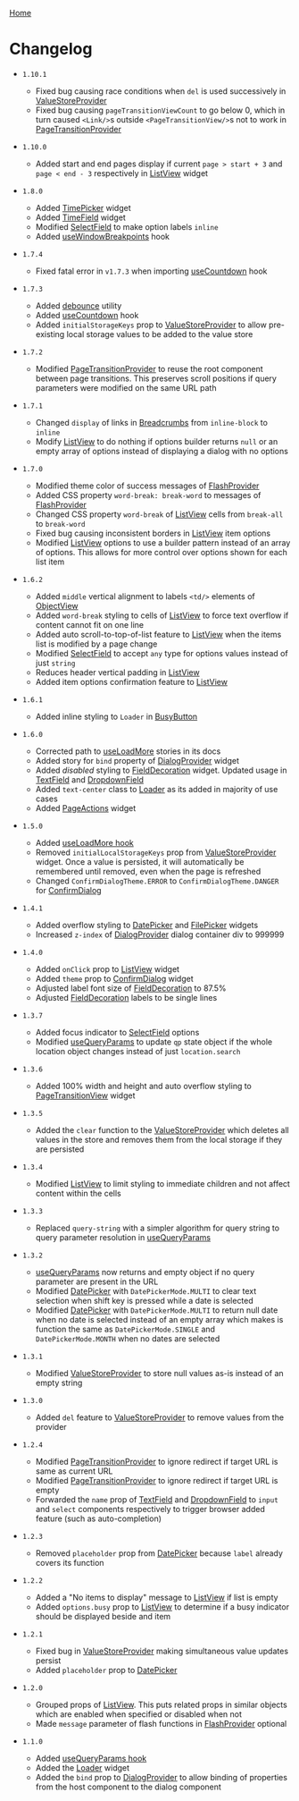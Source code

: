 [Home](README.md)

# Changelog

-   `1.10.1`

    -   Fixed bug causing race conditions when `del` is used successively in
        [ValueStoreProvider](docs/value-store-provider.md)
    -   Fixed bug causing `pageTransitionViewCount` to go below 0, which in turn caused `<Link/>`s
        outside `<PageTransitionView/>`s not to work in
        [PageTransitionProvider](docs/page-transition-provider.md)

-   `1.10.0`

    -   Added start and end pages display if current `page > start + 3` and `page < end - 3` respectively
        in [ListView](docs/list-view.md) widget

-   `1.8.0`

    -   Added [TimePicker](docs/time-picker.md) widget
    -   Added [TimeField](docs/time-field.md) widget
    -   Modified [SelectField](src/form/select-field/usage.md) to make option labels `inline`
    -   Added [useWindowBreakpoints](docs/use-window-breakpoints.md) hook

-   `1.7.4`

    -   Fixed fatal error in `v1.7.3` when importing [useCountdown](docs/use-countdown.md) hook

-   `1.7.3`

    -   Added [debounce](docs/debounce.md) utility
    -   Added [useCountdown](docs/use-countdown.md) hook
    -   Added `initialStorageKeys` prop to [ValueStoreProvider](docs/value-store-provider.md) to
        allow pre-existing local storage values to be added to the value store

-   `1.7.2`

    -   Modified [PageTransitionProvider](docs/page-transition-provider.md) to reuse the root
        component between page transitions. This preserves scroll positions if query parameters
        were modified on the same URL path

-   `1.7.1`

    -   Changed `display` of links in [Breadcrumbs](docs/breadcrumbs.md) from `inline-block` to
        `inline`
    -   Modify [ListView](docs/list-view.md) to do nothing if options builder returns `null` or an
        empty array of options instead of displaying a dialog with no options

-   `1.7.0`

    -   Modified theme color of success messages of [FlashProvider](docs/flash-provider.md)
    -   Added CSS property `word-break: break-word` to messages of
        [FlashProvider](docs/flash-provider.md)
    -   Changed CSS property `word-break` of [ListView](docs/list-view.md) cells from `break-all`
        to `break-word`
    -   Fixed bug causing inconsistent borders in [ListView](docs/list-view.md) item options
    -   Modified [ListView](docs/list-view.md) options to use a builder pattern instead of an array
        of options. This allows for more control over options shown for each list item

-   `1.6.2`

    -   Added `middle` vertical alignment to labels `<td/>` elements of
        [ObjectView](docs/object-view.md)
    -   Added `word-break` styling to cells of [ListView](docs/list-view.md) to force text overflow
        if content cannot fit on one line
    -   Added auto scroll-to-top-of-list feature to [ListView](docs/list-view.md) when the items
        list is modified by a page change
    -   Modified [SelectField](src/form/select-field/usage.md) to accept `any` type for options values
        instead of just `string`
    -   Reduces header vertical padding in [ListView](docs/list-view.md)
    -   Added item options confirmation feature to [ListView](docs/list-view.md)

-   `1.6.1`

    -   Added inline styling to `Loader` in [BusyButton](docs/busy-button.md)

-   `1.6.0`

    -   Corrected path to [useLoadMore](docs/use-load-more.md) stories in its docs
    -   Added story for `bind` property of [DialogProvider](docs/api-reference/dialog-provider.md) widget
    -   Added _disabled_ styling to [FieldDecoration](src/form/field-decoration/usage.md) widget. Updated usage in
        [TextField](src/form/text-field/usage.md) and [DropdownField](src/form/dropdown-field/usage.md)
    -   Added `text-center` class to [Loader](docs/loader.md) as its added in majority of use cases
    -   Added [PageActions](docs/page-actions.md) widget

-   `1.5.0`

    -   Added [useLoadMore hook](docs/use-load-more.md)
    -   Removed `initialLocalStorageKeys` prop from [ValueStoreProvider](docs/value-store-provider.md)
        widget. Once a value is persisted, it will automatically be remembered until removed, even
        when the page is refreshed
    -   Changed `ConfirmDialogTheme.ERROR` to `ConfirmDialogTheme.DANGER` for
        [ConfirmDialog](docs/confirm-dialog.md)

-   `1.4.1`

    -   Added overflow styling to [DatePicker](docs/date-picker.md) and [FilePicker](docs/file-picker.md)
        widgets
    -   Increased `z-index` of [DialogProvider](docs/api-reference/dialog-provider.md) dialog container div to 999999

-   `1.4.0`

    -   Added `onClick` prop to [ListView](docs/list-view.md) widget
    -   Added `theme` prop to [ConfirmDialog](docs/confirm-dialog.md) widget
    -   Adjusted label font size of [FieldDecoration](src/form/field-decoration/usage.md) to 87.5%
    -   Adjusted [FieldDecoration](src/form/field-decoration/usage.md) labels to be single lines

-   `1.3.7`

    -   Added focus indicator to [SelectField](src/form/select-field/usage.md) options
    -   Modified [useQueryParams](docs/use-query-params.md) to update `qp` state object if the whole
        location object changes instead of just `location.search`

-   `1.3.6`

    -   Added 100% width and height and auto overflow styling to
        [PageTransitionView](src/provider/page-transition-provider/page-transition-view.tsx) widget

-   `1.3.5`

    -   Added the `clear` function to the [ValueStoreProvider](docs/value-store-provider.md) which
        deletes all values in the store and removes them from the local storage if they are
        persisted

-   `1.3.4`

    -   Modified [ListView](docs/list-view.md) to limit styling to immediate children and not
        affect content within the cells

-   `1.3.3`

    -   Replaced `query-string` with a simpler algorithm for query string to query parameter
        resolution in [useQueryParams](docs/use-query-params.md)

-   `1.3.2`

    -   [useQueryParams](docs/use-query-params.md) now returns and empty object if no query parameter
        are present in the URL
    -   Modified [DatePicker](docs/date-picker.md) with `DatePickerMode.MULTI` to clear text selection
        when shift key is pressed while a date is selected
    -   Modified [DatePicker](docs/date-picker.md) with `DatePickerMode.MULTI` to return null date when
        no date is selected instead of an empty array which makes is function the same as
        `DatePickerMode.SINGLE` and `DatePickerMode.MONTH` when no dates are selected

-   `1.3.1`

    -   Modified [ValueStoreProvider](docs/value-store-provider.md) to store null values as-is instead
        of an empty string

-   `1.3.0`

    -   Added `del` feature to [ValueStoreProvider](docs/value-store-provider.md) to remove values from
        the provider

-   `1.2.4`

    -   Modified [PageTransitionProvider](docs/page-transition-provider.md) to ignore redirect if target
        URL is same as current URL
    -   Modified [PageTransitionProvider](docs/page-transition-provider.md) to ignore redirect if target
        URL is empty
    -   Forwarded the `name` prop of [TextField](src/form/text-field/usage.md) and
        [DropdownField](src/form/dropdown-field/usage.md) to `input` and `select` components respectively to
        trigger browser added feature (such as auto-completion)

-   `1.2.3`

    -   Removed `placeholder` prop from [DatePicker](docs/date-picker.md) because `label` already covers
        its function

-   `1.2.2`

    -   Added a "No items to display" message to [ListView](docs/list-view.md) if list is empty
    -   Added `options.busy` prop to [ListView](docs/list-view.md) to determine if a busy indicator
        should be displayed beside and item

-   `1.2.1`

    -   Fixed bug in [ValueStoreProvider](docs/value-store-provider.md) making simultaneous value
        updates persist
    -   Added `placeholder` prop to [DatePicker](docs/date-picker.md)

-   `1.2.0`

    -   Grouped props of [ListView](docs/list-view.md). This puts related props in similar objects which
        are enabled when specified or disabled when not
    -   Made `message` parameter of flash functions in [FlashProvider](docs/flash-provider.md) optional

-   `1.1.0`

    -   Added [useQueryParams hook](docs/use-query-params.md)
    -   Added the [Loader](docs/loader.md) widget
    -   Added the `bind` prop to [DialogProvider](docs/api-reference/dialog-provider.md) to allow binding of
        properties from the host component to the dialog component
